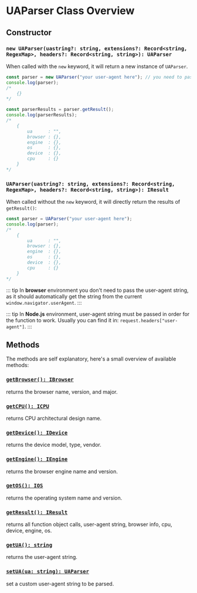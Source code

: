 # UAParser Class Overview

## Constructor

### `new UAParser(uastring?: string, extensions?: Record<string, RegexMap>, headers?: Record<string, string>): UAParser`

When called with the `new` keyword, it will return a new instance of `UAParser`.

```js
const parser = new UAParser("your user-agent here"); // you need to pass the user-agent for nodejs
console.log(parser); 
/* 
    {}
*/

const parserResults = parser.getResult();
console.log(parserResults);
/* 
    {
        ua      : "",
        browser : {},
        engine  : {},
        os      : {},
        device  : {},
        cpu     : {}
    }
*/
```

### `UAParser(uastring?: string, extensions?: Record<string, RegexMap>, headers?: Record<string, string>): IResult`

When called without the `new` keyword, it will directly return the results of `getResult()`:

```js
const parser = UAParser("your user-agent here");
console.log(parser);
/* 
    {
        ua      : "",
        browser : {},
        engine  : {},
        os      : {},
        device  : {},
        cpu     : {}
    }
*/
```

::: tip
In **browser** environment you don't need to pass the user-agent string, as it should automatically get the string from the current `window.navigator.userAgent`.
:::

::: tip
In **Node.js** environment, user-agent string must be passed in order for the function to work. Usually you can find it in: `request.headers["user-agent"]`.
:::

## Methods
The methods are self explanatory, here's a small overview of available methods:

### [`getBrowser(): IBrowser`](/api/ua-parser-js/get-browser)
 
returns the browser name, version, and major.

### [`getCPU(): ICPU`](/api/ua-parser-js/get-cpu)
 
returns CPU architectural design name.

### [`getDevice(): IDevice`](/api/ua-parser-js/get-device)
 
returns the device model, type, vendor.
 
### [`getEngine(): IEngine`](/api/ua-parser-js/get-engine)
 
returns the browser engine name and version.
 
### [`getOS(): IOS`](/api/ua-parser-js/get-os)
 
returns the operating system name and version.
 
### [`getResult(): IResult`](/api/ua-parser-js/get-result)
 
returns all function object calls, user-agent string, browser info, cpu, device, engine, os.

### [`getUA(): string`](/api/ua-parser-js/get-ua)
 
returns the user-agent string.
 
### [`setUA(ua: string): UAParser`](/api/ua-parser-js/set-ua)
 
set a custom user-agent string to be parsed.